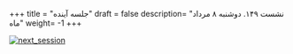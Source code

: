 +++
title = "جلسه آینده"
draft = false
description= "نشست ۱۴۹. دوشنبه ۸ مرداد ماه"
weight= -1
+++

[![next_session](../../img/next_session.jpg)](../../img/next_session.jpg)
